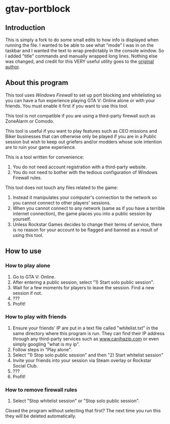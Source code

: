 # gtav-portblock

## Introduction
This is simply a fork to do some small edits to how info is displayed when running the file. I wanted to be able to see what "mode" I was in on the taskbar and I wanted the text to wrap predictably in the console window. So I added "title" commands and manually wrapped long lines. Nothing else was changed, and credit for this VERY useful utility goes to the [original author](https://github.com/reverie89/gtav-portblock). 

## About this program
This tool uses *Windows Firewall* to set up port blocking and whitelisting so you can have a fun experience playing GTA V: Online alone or with your friends. You must enable it first if you want to use this tool.

This tool is not compatible if you are using a third-party firewall such as ZoneAlarm or Comodo.

This tool is useful if you want to play features such as CEO missions and Biker businesses that can otherwise only be played if you are in a Public session but wish to keep out griefers and/or modders whose sole intention are to ruin your game experience.

This is a tool written for convenience:
1. You do not need account registration with a third-party website.
2. You do not need to bother with the tedious configuration of Windows Firewall rules.

This tool does not touch any files related to the game:
1. Instead it manipulates your computer's connection to the network so you cannot connect to other players' sessions.
2. When you cannot connect to any network (same as if you have a terrible internet connection), the game places you into a public session by yourself.
3. Unless Rockstar Games decides to change their terms of service, there is no reason for your account to be flagged and banned as a result of using this tool.

## How to use
### How to play alone
1. Go to GTA V: Online.
2. After entering a public session, select "1) Start solo public session".
3. Wait for a few moments for players to leave the session. Find a new session if not.
4. ???
5. Profit!

### How to play with friends
1. Ensure your friends' IP are put in a text file called "whitelist.txt" in the same directory where this program is run. They can find their IP address through any third-party services such as www.canihazip.com or even simply googling "what is my ip".
2. Follow steps in "Play alone".
3. Select "1) Stop solo public session" and then "2) Start whitelist session"
4. Invite your friends into your session via Steam overlay or Rockstar Social Club.
5. ???
6. Profit!

### How to remove firewall rules
1. Select "Stop whitelist session" or "Stop solo public session".

Closed the program without selecting that first? The next time you run this they will be deleted automatically.
